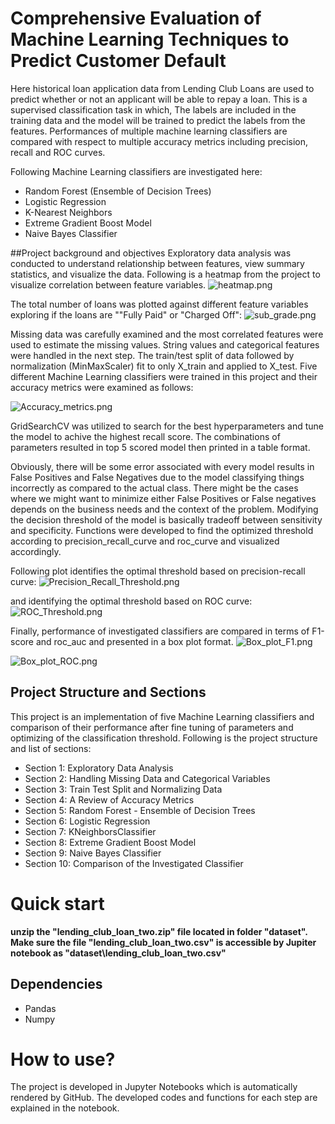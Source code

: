 # Comprehensive Evaluation of Machine Learning Techniques to Predict Customer Default
Here historical loan application data from Lending Club Loans are used to predict whether or not an applicant will be able to repay a loan. This is a supervised classification task in which, The labels are included in the training data and the model will be trained to predict the labels from the features. Performances of multiple machine learning classifiers are compared with respect to multiple accuracy metrics including precision, recall and ROC curves.

Following Machine Learning classifiers are investigated here:

- Random Forest (Ensemble of Decision Trees) 
- Logistic Regression
- K-Nearest Neighbors
- Extreme Gradient Boost Model
- Naive Bayes Classifier

##Project background and objectives
Exploratory data analysis was conducted to understand relationship between features, view summary statistics, and visualize the data. Following is a heatmap from the project to visualize correlation between feature variables. 
![heatmap.png](images/heatmap.png)

The total number of loans was plotted against different feature variables exploring if the loans are ""Fully Paid" or "Charged Off":
![sub_grade.png](images/sub_grade.png)


Missing data was carefully examined and the most correlated features were used to estimate the missing values. String values and categorical features were handled in the next step. The train/test split of data followed by normalization (MinMaxScaler) fit to only X_train and applied to X_test. Five different Machine Learning classifiers were trained in this project and their accuracy metrics were examined as follows:

![Accuracy_metrics.png](images/Accuracy_metrics.png)

GridSearchCV was utilized to search for the best hyperparameters and tune the model to achive the highest recall score. The combinations of parameters resulted in top 5 scored model then printed in a table format. 

Obviously, there will be some error associated with every model results in False Positives and False Negatives due to the model classifying things incorrectly as compared to the actual class. There might be the cases where we might want to minimize either False Positives or False negatives depends on the business needs and the context of the problem. Modifying the decision threshold of the model is basically tradeoff between sensitivity and specificity. Functions were developed to find the optimized threshold according to precision_recall_curve and roc_curve and visualized accordingly.

Following plot identifies the optimal threshold based on precision-recall curve:
![Precision_Recall_Threshold.png](images/Precision_Recall_Threshold.png)

and identifying the optimal threshold based on ROC curve:
![ROC_Threshold.png](images/ROC_Threshold.png)

Finally, performance of investigated classifiers are compared in terms of F1-score and roc_auc and presented in a box plot format.
![Box_plot_F1.png](images/Box_plot_F1.png)

![Box_plot_ROC.png](images/Box_plot_ROC.png)


## Project Structure and Sections

This project is an implementation of five Machine Learning classifiers and comparison of their performance after fine tuning of parameters and optimizing of the classification threshold. Following is the project structure and list of sections:

* Section 1: Exploratory Data Analysis
* Section 2: Handling Missing Data and Categorical Variables
* Section 3: Train Test Split and Normalizing Data
* Section 4: A Review of Accuracy Metrics
* Section 5: Random Forest - Ensemble of Decision Trees
* Section 6: Logistic Regression
* Section 7: KNeighborsClassifier
* Section 8: Extreme Gradient Boost Model
* Section 9: Naive Bayes Classifier
* Section 10: Comparison of the Investigated Classifier


# Quick start
**unzip the "lending_club_loan_two.zip" file located in folder "dataset". Make sure the file "lending_club_loan_two.csv" is accessible by Jupiter notebook as "dataset\lending_club_loan_two.csv"**



## Dependencies
* Pandas
* Numpy


How to use?
===========
The project is developed in Jupyter Notebooks which is automatically rendered by GitHub. The developed codes and functions for each step are explained in the notebook.







